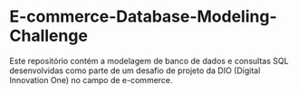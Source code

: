 # E-commerce-Database-Modeling-Challenge
Este repositório contém a modelagem de banco de dados e consultas SQL desenvolvidas como parte de um desafio de projeto da  DIO (Digital Innovation One) no campo de e-commerce.
